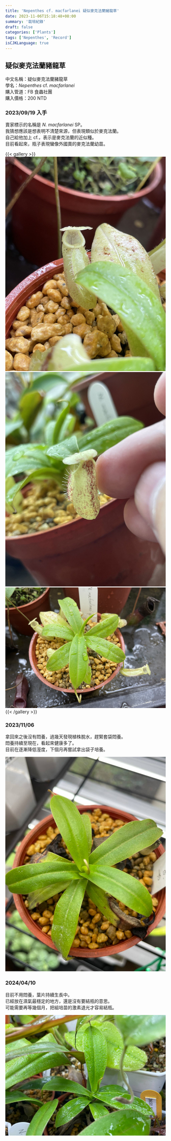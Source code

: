 ```yaml
---
title: 'Nepenthes cf. macfarlanei 疑似麥克法蘭豬龍草'
date: 2023-11-06T15:18:48+08:00
summary: '栽培紀錄'
draft: false
categories: ['Plants']
tags: ['Nepenthes', 'Record']
isCJKLanguage: true
---
```


## 疑似麥克法蘭豬龍草

中文名稱：疑似麥克法蘭豬龍草  
學名：*Nepenthes* cf. *macfarlanei*  
購入管道：FB 食蟲社團  
購入價格：200 NTD  

### 2023/09/19 入手

賣家標示的名稱是 *N. macfarlanei* SP。  
我猜想應該是想表明不清楚來源，但表現類似於麥克法蘭。  
自己給他加上 cf.，表示是麥克法蘭的近似種。  
目前看起來，瓶子表現蠻像外國賣的麥克法蘭幼苗。  

{{< gallery >}}
<img src="./images/2023-09-19(2).jpg" class="grid-w50">
<img src="./images/2023-09-19(3).jpg" class="grid-w50">
<img src="./images/2023-09-19(1).jpg" class="grid-w100">
{{< /gallery >}}

### 2023/11/06

拿回來之後沒有悶養，過幾天發現植株脫水，趕緊套袋悶養。  
悶養持續至現在，看起來健康多了。  
目前在逐漸降低溼度，下個月再嘗試拿出袋子培養。  

![2023-11-06](./images/2023-11-06.jpg)

### 2024/04/10

目前不用悶養，葉片持續生長中。  
已經放在濕氣最穩定的地方，還是沒有要結瓶的意思。  
可能需要再等幾個月，把組培苗的激素退光才容易結瓶。  

![2024-04-10](./images/2024-04-10.jpg)
